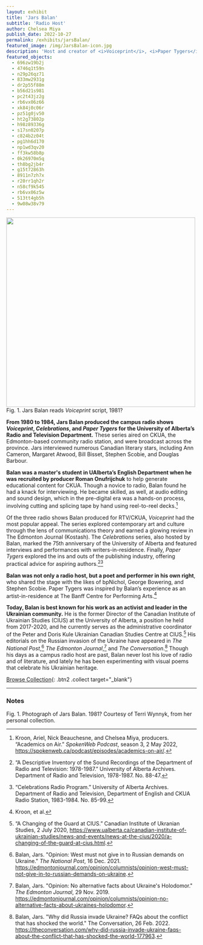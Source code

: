 ```yaml
---
layout: exhibit
title: 'Jars Balan'
subtitle: 'Radio Host'
author: Chelsea Miya
publish_date: 2022-10-27
permalink: /exhibits/jarsBalan/
featured_image: /img/JarsBalan-icon.jpg
description: 'Host and creator of <i>Voiceprint</i>, <i>Paper Tygers</i>, and <i>Celebrations</i>.'
featured_objects: 
  - 696zw19b2j
  - 4746q1t59n
  - n29p26qz71
  - 833mw2931g
  - dr2p55f88m
  - b56d21s981
  - pc2t43jz2g
  - rb6vx06z66
  - xk84j0c06r
  - pz51g0jv50
  - ht2g73802p
  - h98z89336g
  - s17sn0207p
  - c824b2z04t
  - pg1hh6d170
  - np1wd3qv20
  - ff3kw58b8p
  - 0k26970m5q
  - th8bg2jb4r
  - g15t72863h
  - 8911n7zh7x
  - r20rr1qh2r
  - n58cf9k545
  - rb6vx06z5w
  - 513tt4gb5h
  - 9w08w38v79
---
```



<div class = "figure left">
  <img src="{{ '/img/JarsBalan.jpg' | absolute_url }}" width="500"/>
  <figcaption>Fig. 1. Jars Balan reads <i>Voiceprint</i> script, 1981?</figcaption>
</div>



**From 1980 to 1984, Jars Balan produced the campus radio shows <i>Voiceprint</i>, <i>Celebrations</i>, and <i>Paper Tygers</i> for the University of Alberta’s Radio and Television Department.** These series aired on CKUA, the Edmonton-based community radio station, and were broadcast across the province. Jars interviewed numerous Canadian literary stars, including Ann Cameron, Margaret Atwood, Bill Bisset, Stephen Scobie, and Douglas Barbour. 

**Balan was a master's student in UAlberta’s English Department when he was recruited by producer Roman Onufrijchuk** to help generate educational content for CKUA. Though a novice to radio, Balan found he had a knack for interviewing. He became skilled, as well, at audio editing and sound design, which in the pre-digital era was a hands-on process, involving cutting and splicing tape by hand using reel-to-reel decks.[^1]

Of the three radio shows Balan produced for RTV/CKUA, <i>Voiceprint</i> had the most popular appeal. The series explored contemporary art and culture through the lens of communications theory and earned a glowing review in The Edmonton Journal (Kostash). The <i>Celebrations</i> series, also hosted by Balan, marked the 75th anniversary of the University of Alberta and featured interviews and performances with writers-in-residence. Finally, <i>Paper Tygers</i> explored the ins and outs of the publishing industry, offering practical advice for aspiring authors.[^2][^3]

**Balan was not only a radio host, but a poet and performer in his own right**, who shared the stage with the likes of bpNichol, George Bowering, and Stephen Scobie. Paper Tygers was inspired by Balan’s experience as an artist-in-residence at The Banff Centre for Performing Arts.[^4]

**Today, Balan is best known for his work as an activist and leader in the Ukrainian community.** He is the former Director of the Canadian Institute of Ukrainian Studies (CIUS) at the University of Alberta, a position he held from 2017-2020, and he currently serves as the administrative coordinator of the Peter and Doris Kule Ukrainian Canadian Studies Centre at CIUS.[^5] His editorials on the Russian invasion of the Ukraine have appeared in <i>The National Post</i>,[^6] <i>The Edmonton Journal</i>,[^7] and <i>The Conversation</i>.[^8] Though his days as a campus radio host are past, Balan never lost his love of radio and of literature, and lately he has been experimenting with visual poems that celebrate his Ukrainian heritage.

[Browse Collection](https://ualberta.aviaryplatform.com/collections/1783){: .btn2 .collect target="_blank"}

---

### Notes

Fig. 1. Photograph of Jars Balan. 1981? Courtesy of Terri Wynnyk, from her personal collection.

[^1]: Kroon, Ariel, Nick Beauchesne, and Chelsea Miya, producers. “Academics on Air.” <i>SpokenWeb Podcast</i>, season 3, 2 May 2022, https://spokenweb.ca/podcast/episodes/academics-on-air/.

[^2]: “A Descriptive Inventory of the Sound Recordings of the Department of Radio and Television: 1978-1987.” University of Alberta Archives. Department of Radio and Television, 1978-1987. No. 88-47.

[^3]: “Celebrations Radio Program.” University of Alberta Archives. Department of Radio and Television, Department of English and CKUA Radio Station, 1983-1984. No. 85-99. 

[^4]: Kroon, et al.

[^5]: “A Changing of the Guard at CIUS.” Canadian Institute of Ukranian Studies, 2 July 2020, https://www.ualberta.ca/canadian-institute-of-ukrainian-studies/news-and-events/news-at-the-cius/2020/a-changing-of-the-guard-at-cius.html.

[^6]: Balan, Jars. "Opinion: West must not give in to Russian demands on Ukraine." <i>The National Post</i>, 16 Dec. 2021. https://edmontonjournal.com/opinion/columnists/opinion-west-must-not-give-in-to-russian-demands-on-ukraine.

[^7]: Balan, Jars. "Opinion: No alternative facts about Ukraine's Holodomor." <i>The Edmonton Journal</i>, 29 Nov. 2019. https://edmontonjournal.com/opinion/columnists/opinion-no-alternative-facts-about-ukraines-holodomor.

[^8]: Balan, Jars. "Why did Russia invade Ukraine? FAQs about the conflict that has shocked the world." The Conversation, 26 Feb. 2022. https://theconversation.com/why-did-russia-invade-ukraine-faqs-about-the-conflict-that-has-shocked-the-world-177963.